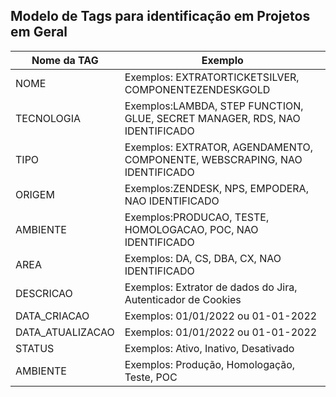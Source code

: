 ## Modelo de Tags para identificação em Projetos em Geral



|Nome da TAG |Exemplo|
|---|---|
|NOME      | Exemplos: EXTRATORTICKETSILVER, COMPONENTEZENDESKGOLD|
|TECNOLOGIA| Exemplos:LAMBDA, STEP FUNCTION, GLUE, SECRET MANAGER, RDS,  NAO IDENTIFICADO|
|TIPO      | Exemplos: EXTRATOR, AGENDAMENTO, COMPONENTE, WEBSCRAPING,  NAO IDENTIFICADO|
|ORIGEM    | Exemplos:ZENDESK, NPS, EMPODERA, NAO IDENTIFICADO|
|AMBIENTE  | Exemplos:PRODUCAO, TESTE, HOMOLOGACAO, POC, NAO IDENTIFICADO|
|AREA      | Exemplos: DA, CS, DBA, CX,  NAO IDENTIFICADO|
|DESCRICAO | Exemplos: Extrator de dados do Jira, Autenticador de Cookies|
|DATA_CRIACAO | Exemplos: 01/01/2022 ou 01-01-2022 |
|DATA_ATUALIZACAO | Exemplos: 01/01/2022 ou 01-01-2022 |
|STATUS | Exemplos: Ativo, Inativo, Desativado|
|AMBIENTE | Exemplos: Produção, Homologação, Teste, POC|
